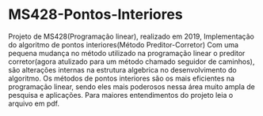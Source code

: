 # MS428-Pontos-Interiores
Projeto de MS428(Programação linear), realizado em 2019,
Implementação do algoritmo de pontos interiores(Método Preditor-Corretor)
Com uma pequena mudança no método utilizado na programação linear o preditor corretor(agora atulizado para um método chamado seguidor de caminhos), são alterações internas 
na estrutura algebrica no desenvolvimento do algoritmo.
Os métodos de pontos interiores são os mais eficientes na programação linear, sendo eles mais poderosos nessa área muito ampla de pesquisa e aplicações.
Para maiores entendimentos do projeto leia o arquivo em pdf.
